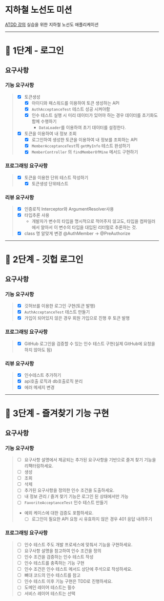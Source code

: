 # 지하철 노선도 미션
[ATDD 강의](https://edu.nextstep.camp/c/R89PYi5H) 실습을 위한 지하철 노선도 애플리케이션

---


# 🚀 1단계 - 로그인

## 요구사항
### 기능 요구사항
> - [x] 토큰생성
>   - [x] 아이디와 패스워드를 이용하여 토큰 생성하는 API
>   - [x] `AuthAcceptanceTest` 테스트 성공 시켜야함
>   - [x] 인수 테스트 실행 시 미리 데이터가 있어야 하는 경우 데이터를 초기화도 함께 수행하기
>     - `DataLoader`를 이용하여 초기 데이터를 설정한다.
> - [x] 토큰을 이용하여 내 정보 조회
>   - [x] 로그인하여 생성한 토큰을 이용하여 내 정보를 조회하는 API 
>   - [x] `MemberAcceptanceTest`의 `getMyInfo` 테스트 완성하기
>   - [x] `MemberController` 의 `findMemberOfMine` 메서드 구현하기

### 프로그래밍 요구사항
> - [x] 토큰을 이용한 단위 테스트 작성하기
>   - [x] 토큰생성 단위테스트

### 리뷰 요구사항
> - [x] 인증로직 Interceptor와 ArgumentResolver사용
> - [x] 타입추론 사용
>   - 개발자가 변수의 타입을 명시적으로 적어주지 않고도, 타입을 컴파일러에서 알아서 이 변수의 타입을 대입된 리터럴로 추론하는 것.
> - [x] class 명 알맞게 변경 @AuthMember -> @PreAuthorize 


---


# 🚀 2단계 - 깃헙 로그인

## 요구사항
### 기능 요구사항
>- [x] 깃허브를 이용한 로그인 구현(토큰 발행)
>  - [x] `AuthAcceptanceTest` 테스트 만들기
>- [x] 가입이 되어있지 않은 경우 회원 가입으로 진행 후 토큰 발행

### 프로그래밍 요구사항
>- [x] GitHub 로그인을 검증할 수 있는 인수 테스트 구현(실제 GitHub에 요청을 하지 않아도 됨)

### 리뷰 요구사항
>- [x] 인수테스트 추가하기
>- [x] api호출 로직과 db호출로직 분리
>- [x] 에러 메세지 변경 
---


# 🚀 3단계 - 즐겨찾기 기능 구현

## 요구사항
### 기능 요구사항
>- [ ] 요구사항 설명에서 제공되는 추가된 요구사항을 기반으로 즐겨 찾기 기능을 리팩터링하세요.
>  - [ ] 생성
>  - [ ] 조회
>  - [ ] 삭제
>- [ ] 추가된 요구사항을 정의한 인수 조건을 도출하세요.
>  - [ ]  내 정보 관리 / 즐겨 찾기 기능은 로그인 된 상태에서만 가능
>- [ ] `FavoriteAcceptanceTest` 인수 테스트 만들기
>  - 예외 케이스에 대한 검증도 포함하세요.
>    - [ ] 로그인이 필요한 API 요청 시 유효하지 않은 경우 401 응답 내려주기

### 프로그래밍 요구사항
>- [ ] 인수 테스트 주도 개발 프로세스에 맞춰서 기능을 구현하세요.
>  - [ ] 요구사항 설명을 참고하여 인수 조건을 정의
>  - [ ] 인수 조건을 검증하는 인수 테스트 작성
>  - [ ] 인수 테스트를 충족하는 기능 구현
>- [ ] 인수 조건은 인수 테스트 메서드 상단에 주석으로 작성하세요.
>  - [ ] 뼈대 코드의 인수 테스트를 참고
>- [ ] 인수 테스트 이후 기능 구현은 TDD로 진행하세요.
>  - [ ] 도메인 레이어 테스트는 필수
>  - [ ] 서비스 레이어 테스트는 선택
